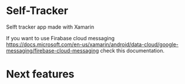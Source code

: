 # Self-Tracker
Selft tracker app made with Xamarin

If you want to use Firabase cloud messaging https://docs.microsoft.com/en-us/xamarin/android/data-cloud/google-messaging/firebase-cloud-messaging check this documentation.
# Next features
